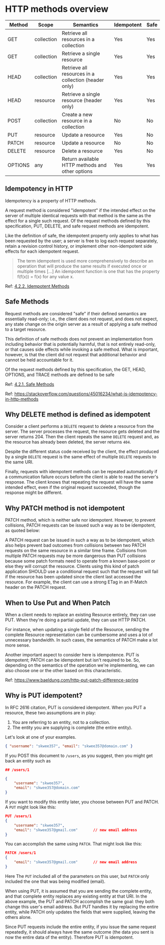

# HTTP methods overview



| Method      |      Scope   | Semantics | Idempotent | Safe |
|-----------------|---------------|------------|------------|-----|
|  GET       |  collection     | Retrieve all resources in a collection| Yes | Yes |
|   GET     | collection     | Retrieve a single resource  |  Yes |Yes|
|  HEAD      | collection     | Retrieve all resources in a collection (header only)   | Yes |Yes |
|  HEAD      |  resource    | Retrieve a single resource (header only)  | Yes |  Yes|
| POST       |    collection  | Create a new resource in a collection  | No | No  |
|  PUT      |   resource   | Update a resource  |Yes | No  |
|   PATCH     |   resource   | Update a resource  | No | No |
|   DELETE     |  resource    | Delete a resource  |Yes | No |
|  OPTIONS      | any     | Return available HTTP methods and other options   | Yes | Yes |



## Idempotency in HTTP

Idempotency is a property of HTTP methods.

A request method is considered "idempotent" if the intended effect on the server of multiple identical requests with that method is the same as the effect for a single such request. Of the request methods defined by this specification, PUT, DELETE, and safe request methods are idempotent.  

Like the definition of safe, the idempotent property only applies to what has been requested by the user; a server is free to log each request separately, retain a revision control history, or implement other non-idempotent side effects for each idempotent request.  

> The term idempotent is used more comprehensively to describe an operation that will produce the same results if executed once or multiple times [...] An idempotent function is one that has the property f(f(x)) = f(x) for any value x.


Ref: [4.2.2.  Idempotent Methods](https://www.rfc-editor.org/rfc/rfc7231#section-4.2.2)

## Safe Methods

Request methods are considered "safe" if their defined semantics are essentially read-only; i.e., the client does not request, and does not expect, any state change on the origin server as a result of applying a safe method to a target resource.

This definition of safe methods does not prevent an implementation from including behavior that is potentially harmful, that is not entirely read-only, or that causes side effects while invoking a safe method. What is important, however, is that the client did not request that additional behavior and cannot be held accountable for it.

Of the request methods defined by this specification, the GET, HEAD, OPTIONS, and TRACE methods are defined to be safe

Ref: [4.2.1. Safe Methods](https://www.rfc-editor.org/rfc/rfc7231#section-4.2.1)

Ref: https://stackoverflow.com/questions/45016234/what-is-idempotency-in-http-methods


## Why DELETE method is defined as idempotent

Consider a client performs a `DELETE` request to delete a resource from the server. The server processes the request, the resource gets deleted and the server returns 204. Then the client repeats the same `DELETE` request and, as the resource has already been deleted, the server returns `404`.

Despite the different status code received by the client, the effect produced by a single `DELETE` request is the same effect of multiple `DELETE` requests to the same URI.

Finally, requests with idempotent methods can be repeated automatically if a communication failure occurs before the client is able to read the server's response. The client knows that repeating the request will have the same intended effect, even if the original request succeeded, though the response might be different.

## Why PATCH method is not idempotent

PATCH method, which is neither safe nor idempotent. However, to prevent collisions, PATCH requests can be issued such a way as to be idempotent, as quoted below:

A PATCH request can be issued in such a way as to be idempotent, which also helps prevent bad outcomes from collisions between two PATCH requests on the same resource in a similar time frame. Collisions from multiple PATCH requests may be more dangerous than PUT collisions because some patch formats need to operate from a known base-point or else they will corrupt the resource. Clients using this kind of patch application SHOULD use a conditional request such that the request will fail if the resource has been updated since the client last accessed the resource. For example, the client can use a strong ETag in an If-Match header on the PATCH request.


## When to Use Put and When Patch

When a client needs to replace an existing Resource entirely, they can use PUT. When they're doing a partial update, they can use HTTP PATCH.

For instance, when updating a single field of the Resource, sending the complete Resource representation can be cumbersome and uses a lot of unnecessary bandwidth. In such cases, the semantics of PATCH make a lot more sense.

Another important aspect to consider here is idempotence. PUT is idempotent; PATCH can be idempotent but isn't required to be. So, depending on the semantics of the operation we're implementing, we can also choose one or the other based on this characteristic.


Ref: https://www.baeldung.com/http-put-patch-difference-spring

## Why is PUT idempotent?

In  RFC 2616 citation, PUT is considered idempotent. When you PUT a resource, these two assumptions are in play:

1. You are referring to an entity, not to a collection.
2. The entity you are supplying is complete (the entire entity).

Let's look at one of your examples.

```json
{ "username": "skwee357", "email": "skwee357@domain.com" }
```

If you POST this document to `/users`, as you suggest, then you might get back an entity such as

```json
## /users/1

{
    "username": "skwee357",
    "email": "skwee357@domain.com"
}
 ```

If you want to modify this entity later, you choose between PUT and PATCH. A `PUT` might look like this:
```json
PUT /users/1
{
    "username": "skwee357",
    "email": "skwee357@gmail.com"       // new email address
}
 ```
You can accomplish the same using `PATCH`. That might look like this:


```json
PATCH /users/1
{
    "email": "skwee357@gmail.com"       // new email address
}

 ```
Here The `PUT` included all of the parameters on this user, but `PATCH` only included the one that was being modified (email).

When using PUT, it is assumed that you are sending the complete entity, and that complete entity replaces any existing entity at that URI. In the above example, the PUT and PATCH accomplish the same goal: they both change this user's email address. But PUT handles it by replacing the entire entity, while PATCH only updates the fields that were supplied, leaving the others alone.

Since PUT requests include the entire entity, if you issue the same request repeatedly, it should always have the same outcome (the data you sent is now the entire data of the entity). Therefore PUT is idempotent.












